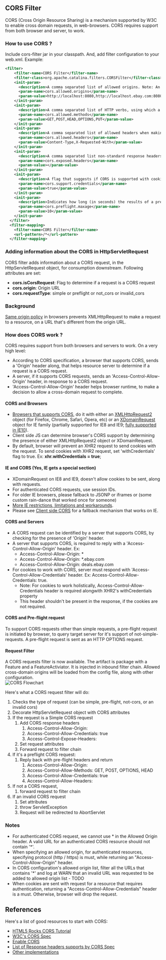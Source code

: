 ## CORS Filter

CORS (Cross Origin Resource Sharing) is a mechanism supported by W3C to enable cross domain requests, in web-browsers. CORS requires support from both browser and server, to work.

### How to use CORS ?
Include cors-filter jar in your classpath. And, add filter configuration to your web.xml. Example:
```xml
<filter>
    <filter-name>CORS Filter</filter-name>
    <filter-class>org.apache.catalina.filters.CORSFilter</filter-class>
    <init-param>
      <description>A comma separated list of allowed origins. Note: An '*' cannot be used for an allowed origin when using credentials.</description>
      <param-name>cors.allowed.origins</param-name>
      <param-value>http://localhost:8080,http://localhost.ebay.com:8080</param-value>
    </init-param>
    <init-param>
      <description>A comma separated list of HTTP verbs, using which a CORS request can be made.</description>
      <param-name>cors.allowed.methods</param-name>
      <param-value>GET,POST,HEAD,OPTIONS,PUT</param-value>
    </init-param>
    <init-param>
      <description>A comma separated list of allowed headers when making a non simple CORS request.</description>
      <param-name>cors.allowed.headers</param-name>
      <param-value>Content-Type,X-Requested-With</param-value>
    </init-param>
    <init-param>
      <description>A comma separated list non-standard response headers that will be exposed to XHR2 object.</description>
      <param-name>cors.exposed.headers</param-name>
      <param-value></param-value>
    </init-param>
    <init-param>
      <description>A flag that suggests if CORS is supported with cookies</description>
      <param-name>cors.support.credentials</param-name>
      <param-value>true</param-value>
    </init-param>
    <init-param>
      <description>Indicates how long (in seconds) the results of a preflight request can be cached in a preflight result cache.</description>
      <param-name>cors.preflight.maxage</param-name>
      <param-value>10</param-value>
    </init-param>
  </filter>
  <filter-mapping>
    <filter-name>CORS Filter</filter-name>
    <url-pattern>/*</url-pattern>
  </filter-mapping>
```

### Adding information about the CORS in HttpServletRequest
CORS filter adds information about a CORS request, in the HttpServletRequest object, for consumption downstream. Following attributes are set:

* **cors.isCorsRequest**: Flag to determine if a request is a CORS request
* **cors.origin**: Origin URL
* **cors.requestType**: simple or preflight or not_cors or invalid_cors

### Background
[Same origin policy](http://en.wikipedia.org/wiki/Same_origin_policy) in browsers prevents XMLHttpRequest to make a request to a resource, on a URL that's different from the origin URL.

###  How does CORS work ?
CORS requires support from both browsers and servers to work. On a very high level:
* According to CORS specification, a browser that supports CORS, sends a 'Origin' header along, that helps resource server to determine if a request is a CORS request.
* A server, if it supports CORS requests, sends an 'Access-Control-Allow-Origin' header, in response to a CORS request.
* 'Access-Control-Allow-Origin' header helps browser runtime, to make a decision to allow a cross-domain request to complete.

#### CORS and Browsers
* [Browsers that supports CORS](http://caniuse.com/cors), do it with either an [XMLHttpRequest2](http://www.w3.org/TR/XMLHttpRequest/) object (for Firefox, Chrome, Safari, Opera, etc) or an [XDomainRequest](http://msdn.microsoft.com/en-us/library/ie/cc288060.aspx) object for IE family (partially supported for IE8 and IE9; [fully supported in IE10](http://blogs.msdn.com/b/ie/archive/2012/02/09/cors-for-xhr-in-ie10.aspx)). 
* Client side JS can determine browser's CORS support by determining the presence of either XMLHttpRequest2 object or XDomainRequest.
* By default, browser will prevent an XHR2 request to send cookies with the request. To send cookies with XHR2 request, set 'withCredentials' flag to true. Ex: **xhr.withCredentials = true**;

#### IE and CORS (Yes, IE gets a special section)
* XDomainRequest on IE8 and IE9, doesn't allow cookies to be sent, along with requests.
* For authenticated CORS requests, use session IDs.
* For older IE browsers, please fallback to JSONP or iframes or (some custom rain-dance that worked once for someone)
* [More IE restrictions, limitations and workarounds](http://blogs.msdn.com/b/ieinternals/archive/2010/05/13/xdomainrequest-restrictions-limitations-and-workarounds.aspx).
* Please see [Client side CORS](https://github.scm.corp.ebay.com/mosoni/cors/wiki/Client-Side-CORS) for a fallback mechanism that works on IE.

#### CORS and Servers
* A CORS request can be identified by a server that supports CORS, by checking for the presence of 'Origin' header.
* A server that supports CORS, is required to reply with a 'Access-Control-Allow-Origin' header. Ex: 
  * Access-Control-Allow-Origin: * 
  * Access-Control-Allow-Origin: *.ebay.com
  * Access-Control-Allow-Origin: deals.ebay.com
* For cookies to work with CORS, server must respond with 'Access-Control-Allow-Credentials' header. Ex: Access-Control-Allow-Credentials: true. 
  * Note: For cookies to work holistically, Access-Control-Allow-Credentials header is required alongwith XHR2's withCredentials property
  * This header shouldn't be present in the response, if the cookies are not required.

#### CORS and Pre-flight request
To support CORS requests other than simple requests, a pre-flight request is initiated by browser, to query target server for it's support of not-simple-requests. A pre-flight request is sent as an HTTP OPTIONS request.

#### Request Filter
A CORS requests filter is now available. The artifact is package with a Feature and a FeatureActiviator. It is injected in inbound filter chain. Allowed cross-domain origins will be loaded from the config file, along with other configuration.              
![CORS Flowchart](https://github.scm.corp.ebay.com/mosoni/cors/wiki/images/cors_filter_flowchart.png)

Here's what a CORS request filter will do:

1. Checks the type of request (can be simple, pre-flight, not-cors, or an invalid cors)
1. Decorate HttpServletRequest object with CORS attributes
1. If the request is a Simple CORS request
   1. Add CORS response headers
      1. Access-Control-Allow-Origin: <origin-from-which-request-originates>
      1. Access-Control-Allow-Credentials: true
      1. Access-Control-Expose-Headers: <if-any>
   1. Set request attributes
   1. Forward request to filter chain
1. If it's a preflight CORS request:
   1. Reply back with pre-flight headers and return
      1. Access-Control-Allow-Origin: <origin-from-which-request-originates>
      1. Access-Control-Allow-Methods: GET, POST, OPTIONS, HEAD
      1. Access-Control-Allow-Credentials: true
      1. Access-Control-Allow-Headers: <if-any>
1. If not a CORS request, 
   1. forward request to filter chain
1. If an invalid CORS request
   1. Set attributes
   1. throw ServletException
   1. Request will be redirected to AbortServlet

### Notes
* For authenticated CORS request, we cannot use * in the Allowed Origin header. A valid URL for an authenticated CORS resource should not contain '*'.
* When specifying an allowed origin, for authenticated resources, specifying protocol (http / https) is must, while returning an "Access-Control-Allow-Origin" header.
* In CORS configuration's allowed origin list, filter all the URLs that contains '*' and log at WARN that an invalid URL was requested to be added to allowed origin list - TODO
* When cookies are sent with request for a resource that requires authentication, returning a "Access-Control-Allow-Credentials" header is a must. Otherwise, browser will drop the request.

## References
Here's a list of good resources to start with CORS:

* [HTML5 Rocks CORS Tutorial](http://www.html5rocks.com/en/tutorials/cors/)
* [W3C's CORS Spec](http://www.w3.org/TR/cors/)
* [Enable CORS](http://enable-cors.org)
* [List of Response headers supports by CORS Spec](http://www.w3.org/TR/cors/#syntax)
* [Other implementations](http://software.dzhuvinov.com/cors-filter.html)